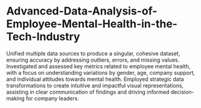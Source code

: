 # Advanced-Data-Analysis-of-Employee-Mental-Health-in-the-Tech-Industry
Unified multiple data sources to produce a singular, cohesive dataset, ensuring accuracy by addressing outliers, errors, and missing values.
Investigated and assessed key metrics related to employee mental health, with a focus on understanding variations by gender, age, company support, and individual attitudes towards mental health.
Employed strategic data transformations to create intuitive and impactful visual representations, assisting in clear communication of findings and driving informed decision-making for company leaders.
